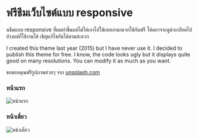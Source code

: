 ฟรีธีมเว็บไซต์แบบ responsive
====

นธีมแบบ responsive ที่ผมทำขึ้นแต่ไม่ได้เอาไปใช้เลยเอามาแจกใช้กันฟรี 
โค้ดอาจจะดูน่าเกลียดไปบ้างแต่ก็ใช้งานได้ เชิญแก้ไขกันได้ตามสะดวก

I created this theme last year (2015) but I have never use it. 
I decided to publish this theme for free. I know, the code looks ugly but 
it displays quite good on many resolutions. You can modify it as much as you want.

ขอขอบคุณฟรีรูปภาพสวยๆ จาก [unsplash.com](https://unsplash.com)

### หน้าแรก
![หน้าแรก](http://i.imgur.com/wY1kmo0.jpg)

### หน้าเดี่ยว
![หน้าเดี่ยว](http://imgur.com/U0Dawah.jpg)
